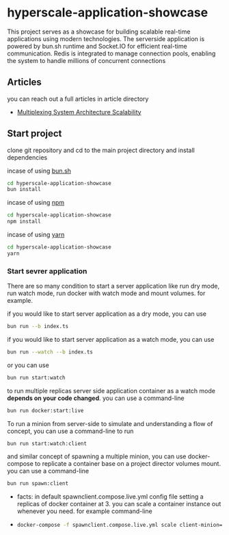# hyperscale-application-showcase
This project serves as a showcase for building scalable real-time applications using modern technologies. The serverside application is powered by bun.sh runtime and Socket.IO for efficient real-time communication. Redis is integrated to manage connection pools, enabling the system to handle millions of concurrent connections


## Articles
you can reach out a full articles in article directory 
- [Multiplexing System Architecture Scalability](https://github.com/14f3v/hyperscale-application-showcase/blob/main/articles/EN_Multiplexing_System_Architecture_Scalability.md)

## Start project
clone git repository and cd to the main project directory and install dependencies

incase of using [bun.sh](https://bun.sh)
```bash
cd hyperscale-application-showcase
bun install
```

incase of using [npm]([https://npm.sh](https://www.npmjs.com))
```bash
cd hyperscale-application-showcase
npm install
```

incase of using [yarn]([[https://npm.sh](https://www.npmjs.com](https://yarnpkg.com)))
```bash
cd hyperscale-application-showcase
yarn
```

### Start sevrer application
There are so many condition to start a server application like run dry mode, run watch mode, run docker with watch mode and mount volumes. for example.

if you would like to start server application as a dry mode, you can use
```bash
bun run --b index.ts
```

if you would like to start server application as a watch mode, you can use
```bash
bun run --watch --b index.ts
```
or you can use
```bash
bun run start:watch
```
to run multiple replicas server side application container as a watch mode **depends on your code changed**. you can use a command-line
```bash
bun run docker:start:live
```

To run a minion from server-side to simulate and understanding a flow of concept, you can use a command-line to run
```bash
bun run start:watch:client
```
and similar concept of spawning a multiple minion, you can use docker-compose to replicate a container base on a project director volumes mount. you can use a command-line
```bash
bun run spawn:client
```
- facts: in default spawnclient.compose.live.yml config file setting a replicas of docker container at 3. you can scale a container instance out whenever you need. for example command-line
- ```bash
  docker-compose -f spawnclient.compose.live.yml scale client-minion=10
  ```


